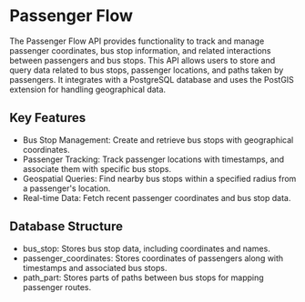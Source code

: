 
# Passenger Flow

The Passenger Flow API provides functionality to track and manage passenger coordinates, bus stop information, and related interactions between passengers and bus stops. This API allows users to store and query data related to bus stops, passenger locations, and paths taken by passengers. It integrates with a PostgreSQL database and uses the PostGIS extension for handling geographical data.

## Key Features

- Bus Stop Management: Create and retrieve bus stops with geographical coordinates.
- Passenger Tracking: Track passenger locations with timestamps, and associate them with specific bus stops.
- Geospatial Queries: Find nearby bus stops within a specified radius from a passenger's location.
- Real-time Data: Fetch recent passenger coordinates and bus stop data.

## Database Structure

- bus_stop: Stores bus stop data, including coordinates and names.
- passenger_coordinates: Stores coordinates of passengers along with timestamps and associated bus stops.
- path_part: Stores parts of paths between bus stops for mapping passenger routes.

